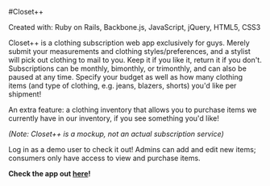 #Closet++

Created with: Ruby on Rails, Backbone.js, JavaScript, jQuery, HTML5, CSS3

Closet++ is a clothing subscription web app exclusively for guys. Merely submit your measurements and clothing styles/preferences, and a stylist will pick out clothing to mail to you. Keep it if you like it, return it if you don't. Subscriptions can be monthly, bimonthly, or trimonthly, and can also be paused at any time. Specify your budget as well as how many clothing items (and type of clothing, e.g. jeans, blazers, shorts) you'd like per shipment!

An extra feature: a clothing inventory that allows you to purchase items we currently have in our inventory, if you see something you'd like!

*(Note: Closet++ is a mockup, not an actual subscription service)*

Log in as a demo user to check it out! Admins can add and edit new items; consumers only have access to view and purchase items.

**Check the app out <a href="http://cpp.gracedo.com" target="new">here</a>!**

